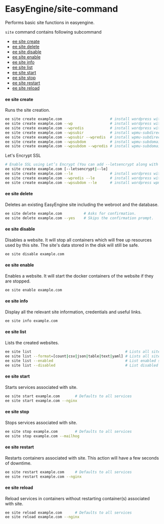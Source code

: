 # EasyEngine/site-command

Performs basic site functions in easyengine.

`site` command contains following subcommand
 * [ee site create](#ee-site-create)
 * [ee site delete](#ee-site-delete)
 * [ee site disable](#ee-site-disable)
 * [ee site enable](#ee-site-enable)
 * [ee site info](#ee-site-info)
 * [ee site list](#ee-site-list)
 * [ee site start](#ee-site-start)
 * [ee site stop](#ee-site-stop)
 * [ee site restart](#ee-site-restart)
 * [ee site reload](#ee-site-reload)

#### ee site create
Runs the site creation.

```bash
ee site create example.com                      # install wordpress without any page caching (default)
ee site create example.com --wp                 # install wordpress without any page caching
ee site create example.com --wpredis            # install wordpress with page caching
ee site create example.com --wpsubir            # install wpmu-subdirectory without any page caching
ee site create example.com --wpsubir --wpredis  # install wpmu-subdirectory with page caching
ee site create example.com --wpsubdom           # install wpmu-subdomain without any page caching
ee site create example.com --wpsubdom --wpredis # install wpmu-subdomain with page cache
```

Let's Encrypt SSL
```bash
# Enable SSL using Let’s Encrypt (You can add --letsencrypt along with any other flag.)
ee site create example.com [--letsencrypt|--le]
ee site create example.com --le                 # install wordpress without any page caching + letsencrypt ssl
ee site create example.com --wpredis --le       # install wordpress with page caching + letsencrypt ssl
ee site create example.com --wpsubdom --le      # install wordpress wpmu-subdomain + wildcard letsencrypt ssl
```

#### ee site delete
Deletes an existing EasyEngine site including the webroot and the database.

```bash
ee site delete example.com          # Asks for confirmation.
ee site delete example.com --yes    # Skips the confirmation prompt.
```

#### ee site disable
Disables a website. It will stop all containers which will free up resources used by this site. The site's data stored in the disk will still be safe.

```bash
ee site disable example.com
```

#### ee site enable
Enables a website. It will start the docker containers of the website if they are stopped.

```bash
ee site enable example.com
```

#### ee site info
Display all the relevant site information, credentials and useful links.

```bash
ee site info example.com
```

#### ee site list
Lists the created websites.

```bash
ee site list                                           # Lists all sites (default: tabular format) 
ee site list --format=[count|csv|json|table|text|yaml] # Lists all sites in a particular format
ee site list --enabled                                 # List enabled sites 
ee site list --disabled                                # List disabled sites 
```

#### ee site start
Starts services associated with site.

```bash
ee site start example.com		# Defaults to all services
ee site start example.com --nginx
```

#### ee site stop
Stops services associated with site.

```bash
ee site stop example.com		# Defaults to all services
ee site stop example.com --mailhog
```

#### ee site restart
Restarts containers associated with site. This action will have a few seconds of downtime.

```bash
ee site restart example.com		# Defaults to all services
ee site restart example.com --nginx
```

#### ee site reload
Reload services in containers without restarting container(s) associated with site.

```bash
ee site reload example.com		# Defaults to all services
ee site reload example.com --nginx
```

